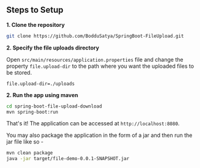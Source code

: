 ## Steps to Setup

**1. Clone the repository** 

```bash
git clone https://github.com/BodduSatya/SpringBoot-FileUpload.git
```

**2. Specify the file uploads directory**

Open `src/main/resources/application.properties` file and change the property `file.upload-dir` to the path where you want the uploaded files to be stored.

```
file.upload-dir=./uploads
```

**2. Run the app using maven**

```bash
cd spring-boot-file-upload-download
mvn spring-boot:run
```

That's it! The application can be accessed at `http://localhost:8080`.

You may also package the application in the form of a jar and then run the jar file like so -

```bash
mvn clean package
java -jar target/file-demo-0.0.1-SNAPSHOT.jar
```
